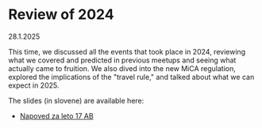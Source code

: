 # Review of 2024

28.1.2025

This time, we discussed all the events that took place in 2024, reviewing what we covered and predicted in previous meetups and seeing what actually came to fruition. We also dived into the new MiCA regulation, explored the implications of the "travel rule," and talked about what we can expect in 2025.

The slides (in slovene) are available here:
* [Napoved za leto 17 AB](https://github.com/bitcoin-ljubljana/meetup/blob/main/presentations/meetup37.pdf)

